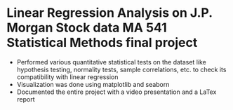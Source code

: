 # Linear Regression Analysis on J.P. Morgan Stock data MA 541 Statistical Methods final project

- Performed various quantitative statistical tests on the dataset like hypothesis testing, normality tests, sample correlations, etc. to check its compatibility with linear regression
- Visualization was done using matplotlib and seaborn
- Documented the entire project with a video presentation and a LaTex report
